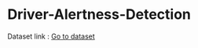 # Driver-Alertness-Detection
Dataset link : <a href='https://www.kaggle.com/c/state-farm-distracted-driver-detection/data'> Go to dataset</a>
